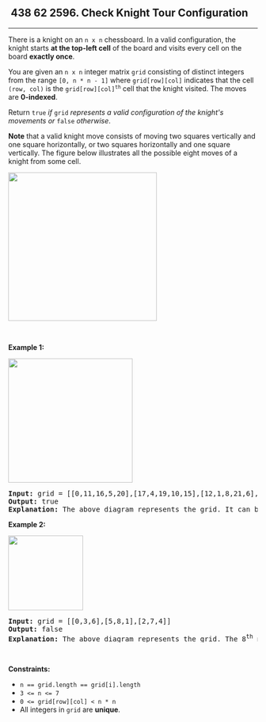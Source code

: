 <h2> 438 62
2596. Check Knight Tour Configuration</h2><hr><div><p>There is a knight on an <code>n x n</code> chessboard. In a valid configuration, the knight starts <strong>at the top-left cell</strong> of the board and visits every cell on the board <strong>exactly once</strong>.</p>

<p>You are given an <code>n x n</code> integer matrix <code>grid</code> consisting of distinct integers from the range <code>[0, n * n - 1]</code> where <code>grid[row][col]</code> indicates that the cell <code>(row, col)</code> is the <code>grid[row][col]<sup>th</sup></code> cell that the knight visited. The moves are <strong>0-indexed</strong>.</p>

<p>Return <code>true</code> <em>if</em> <code>grid</code> <em>represents a valid configuration of the knight's movements or</em> <code>false</code> <em>otherwise</em>.</p>

<p><strong>Note</strong> that a valid knight move consists of moving two squares vertically and one square horizontally, or two squares horizontally and one square vertically. The figure below illustrates all the possible eight moves of a knight from some cell.</p>
<img alt="" src="https://assets.leetcode.com/uploads/2018/10/12/knight.png" style="width: 300px; height: 300px;">
<p>&nbsp;</p>
<p><strong class="example">Example 1:</strong></p>
<img alt="" src="https://assets.leetcode.com/uploads/2022/12/28/yetgriddrawio-5.png" style="width: 251px; height: 251px;">
<pre><strong>Input:</strong> grid = [[0,11,16,5,20],[17,4,19,10,15],[12,1,8,21,6],[3,18,23,14,9],[24,13,2,7,22]]
<strong>Output:</strong> true
<strong>Explanation:</strong> The above diagram represents the grid. It can be shown that it is a valid configuration.
</pre>

<p><strong class="example">Example 2:</strong></p>
<img alt="" src="https://assets.leetcode.com/uploads/2022/12/28/yetgriddrawio-6.png" style="width: 151px; height: 151px;">
<pre><strong>Input:</strong> grid = [[0,3,6],[5,8,1],[2,7,4]]
<strong>Output:</strong> false
<strong>Explanation:</strong> The above diagram represents the grid. The 8<sup>th</sup> move of the knight is not valid considering its position after the 7<sup>th</sup> move.
</pre>

<p>&nbsp;</p>
<p><strong>Constraints:</strong></p>

<ul>
	<li><code>n == grid.length == grid[i].length</code></li>
	<li><code>3 &lt;= n &lt;= 7</code></li>
	<li><code>0 &lt;= grid[row][col] &lt; n * n</code></li>
	<li>All integers in <code>grid</code> are <strong>unique</strong>.</li>
</ul>
</div>